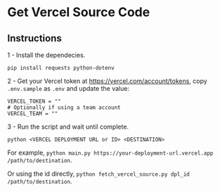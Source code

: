 # Get Vercel Source Code

## Instructions

1 - Install the dependecies.

```
pip install requests python-dotenv
```

2 - Get your Vercel token at https://vercel.com/account/tokens, copy `.env.sample` as `.env` and update the value:

```
VERCEL_TOKEN = ""
# Optionally if using a team account
VERCEL_TEAM = ""
```

3 - Run the script and wait until complete.

```
python <VERCEL DEPLOYMENT URL or ID> <DESTINATION>
```

For example, `python main.py https://your-deployment-url.vercel.app /path/to/destination`.

Or using the id directly, `python fetch_vercel_source.py dpl_id /path/to/destination`.
